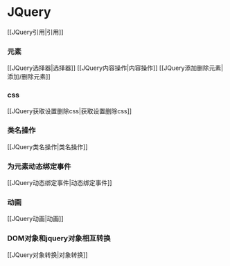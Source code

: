 # JQuery
[[JQuery引用|引用]]
### 元素
[[JQuery选择器|选择器]]
[[JQuery内容操作|内容操作]]
[[JQuery添加删除元素|添加/删除元素]]
### css
[[JQuery获取设置删除css|获取设置删除css]]
### 类名操作
[[JQuery类名操作|类名操作]]
### 为元素动态绑定事件
[[JQuery动态绑定事件|动态绑定事件]]

### 动画
[[JQuery动画|动画]]

### DOM对象和jquery对象相互转换
[[JQuery对象转换|对象转换]]

